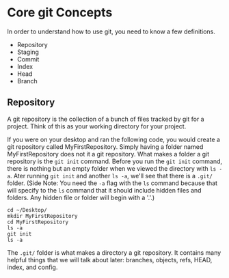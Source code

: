 # Core git Concepts
In order to understand how to use git, you need to know a few definitions.

* Repository
* Staging
* Commit
* Index
* Head
* Branch

## Repository
A git repository is the collection of a bunch of files tracked by git for a project. Think of this as your working directory for your project.

If you were on your desktop and ran the following code, you would create a git repository called MyFirstRepository. Simply having a folder named MyFirstRepository does not it a git repository. What makes a folder a git repository is the `git init` command. Before you run the `git init` command, there is nothing but an empty folder when we viewed the directory with `ls -a`. Ater running `git init` and another `ls -a`, we'll see that there is a `.git/` folder. (Side Note: You need the `-a` flag with the `ls` command because that will specify to the `ls` command that it should include  hidden files and folders. Any hidden file or folder will begin with a '.'.)
```
cd ~/Desktop/
mkdir MyFirstRepository
cd MyFirstRepository
ls -a
git init
ls -a
```

The `.git/` folder is what makes a directory a git repository. It contains many helpful things that we will talk about later: branches, objects, refs, HEAD, index, and config.


